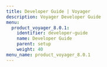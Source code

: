 ```yaml
---
title: Developer Guide | Voyager
description: Voyager Developer Guide
menu:
  product_voyager_8.0.1:
    identifier: developer-guide
    name: Developer Guide
    parent: setup
    weight: 40
menu_name: product_voyager_8.0.1
---
```

